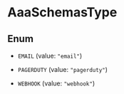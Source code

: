 

# AaaSchemasType

## Enum


* `EMAIL` (value: `"email"`)

* `PAGERDUTY` (value: `"pagerduty"`)

* `WEBHOOK` (value: `"webhook"`)



